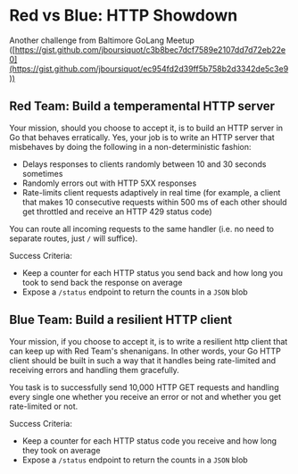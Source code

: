 # Red vs Blue: HTTP Showdown

Another challenge from Baltimore GoLang Meetup ([https://gist.github.com/jboursiquot/c3b8bec7dcf7589e2107dd7d72eb22e0](https://gist.github.com/jboursiquot/ec954fd2d39ff5b758b2d3342de5c3e9))

## Red Team: Build a temperamental HTTP server

Your mission, should you choose to accept it, is to build an HTTP server in Go that behaves erratically. Yes, your job is to write an HTTP server that misbehaves by doing the following in a non-deterministic fashion:

- Delays responses to clients randomly between 10 and 30 seconds sometimes
- Randomly errors out with HTTP 5XX responses
- Rate-limits client requests adaptively in real time (for example, a client that makes 10 consecutive requests within 500 ms of each other should get throttled and receive an HTTP 429 status code)

You can route all incoming requests to the same handler (i.e. no need to separate routes, just `/` will suffice).

Success Criteria:

- Keep a counter for each HTTP status you send back and how long you took to send back the response on average
- Expose a `/status` endpoint to return the counts in a `JSON` blob

## Blue Team: Build a resilient HTTP client

Your mission, if you choose to accept it, is to write a resilient http client that can keep up with Red Team's shenanigans. In other words, your Go HTTP client should be built in such a way that it handles being rate-limited and receiving errors and handling them gracefully.

You task is to successfully send 10,000 HTTP GET requests and handling every single one whether you receive an error or not and whether you get rate-limited or not.

Success Criteria:

- Keep a counter for each HTTP status code you receive and how long they took on average
- Expose a `/status` endpoint to return the counts in a `JSON` blob